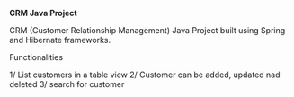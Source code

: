 **CRM Java Project**

CRM (Customer Relationship Management) Java Project built using Spring and Hibernate frameworks.

Functionalities

1/ List customers in a table view
2/ Customer can be added, updated nad deleted
3/ search for customer